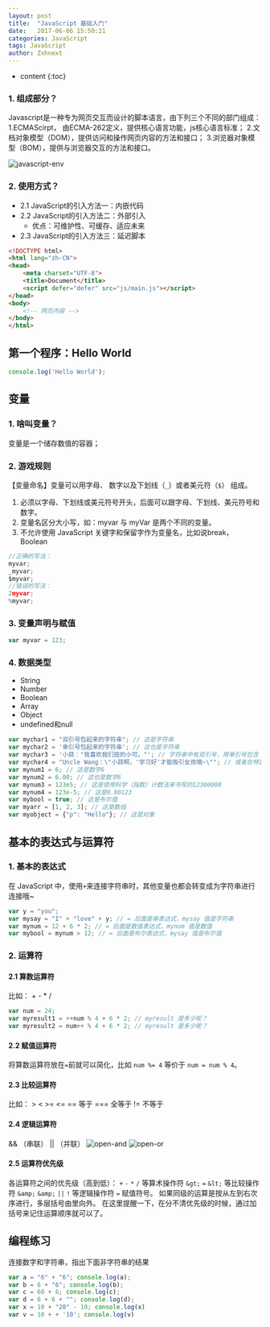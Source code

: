 ```yaml
---
layout: post
title:  "JavaScript 基础入门"
date:   2017-06-06 15:50:21
categories: JavaScript
tags: JavaScript
author: Zxhnext
---
```


* content
{:toc}

### 1. 组成部分？
Javascript是一种专为网页交互而设计的脚本语言，由下列三个不同的部门组成：
1.ECMAScirpt， 由ECMA-262定义，提供核心语言功能，js核心语言标准；
2.文档对象模型（DOM），提供访问和操作网页内容的方法和接口；
3.浏览器对象模型（BOM），提供与浏览器交互的方法和接口。

![javascript-env](https://ww4.sinaimg.cn/large/006tNbRwgy1fcx2kxi8zqj30m609gjsa.jpg)



### 2. 使用方式？
* 2.1 JavaScript的引入方法一：内嵌代码
* 2.2 JavaScript的引入方法二：外部引入
  - 优点：可维护性、可缓存、适应未来
* 2.3 JavaScript的引入方法三：延迟脚本

```html
<!DOCTYPE html>
<html lang="zh-CN">
<head>
    <meta charset="UTF-8">
    <title>Document</title>
    <script defer="defer" src="js/main.js"></script>
</head>
<body>
    <!-- 网页内容 -->
</body>
</html>
```

## 第一个程序：Hello World

```javascript
console.log('Hello World');
```

## 变量

### 1. 啥叫变量？
变量是一个储存数值的容器；
### 2. 游戏规则

【变量命名】变量可以用字母、 数字以及下划线（`_`）或者美元符（`$`） 组成。
1. 必须以字母、下划线或美元符号开头，后面可以跟字母、下划线、美元符号和数字。
2. 变量名区分大小写，如：myvar 与 myVar 是两个不同的变量。
3. 不允许使用 JavaScript 关键字和保留字作为变量名，比如说break， Boolean

```javascript
//正确的写法：
myvar;
_myvar;
$myvar;
//错误的写法：
2myvar;
%myvar;
```

### 3. 变量声明与赋值

```javascript
var myvar = 123;
```
### 4. 数据类型

* String
* Number
* Boolean
* Array
* Object
* undefined和null

```javascript
var mychar1 = "双引号包起来的字符串"; // 这是字符串
var mychar2 = '单引号包起来的字符串'; // 这也是字符串
var mychar3 = '小蒜："我喜欢我们班的小可。"'; // 字符串中有双引号，用单引号包含
var mychar4 = "Uncle Wang：\"小蒜啊，'学习好'才能吸引女孩哦~\""; // 或者在特定符号（引号）前使用 \ 符号，使其转义输出
var mynum1 = 6; // 这是数字6
var mynum2 = 6.00; // 这也是数字6
var mynum3 = 123e5; // 这是使用科学（指数）计数法来书写的12300000
var mynum4 = 123e-5; // 这是0.00123
var mybool = true; // 这是布尔值
var myarr = [1, 2, 3]; // 这是数组
var myobject = {"p": "Hello"}; // 这是对象
```

## 基本的表达式与运算符

### 1. 基本的表达式
在 JavaScript 中，使用`+`来连接字符串时，其他变量也都会转变成为字符串进行连接哦~

```javascript
var y = "you";
var mysay = "I" + "love" + y; // = 后面是串表达式，mysay 值是字符串
var mynum = 12 + 6 * 2; // = 后面是数值表达式，mynum 值是数值
var mybool = mynum > 12; // = 后面是布尔表达式，mysay 值是布尔值
```

### 2. 运算符

#### 2.1 算数运算符

比如： + - * /

```javascript
var num = 24;
var myresult1 = ++num % 4 + 6 * 2; // myresult 是多少呢？
var myresult2 = num++ % 4 + 6 * 2; // myresult 是多少呢？
```

#### 2.2 赋值运算符
将算数运算符放在`=`前就可以简化，比如 `num %= 4` 等价于 `num = num % 4`。

#### 2.3 比较运算符
比如： >  <  >=  <=
== 等于
=== 全等于
!= 不等于

#### 2.4 逻辑运算符
&& （串联）
|| （并联）
![open-and](https://ww2.sinaimg.cn/large/006tNbRwgy1fcx2jgmfdzj30d306tjrm.jpg)
![open-or](https://ww2.sinaimg.cn/large/006tNbRwgy1fcx2jgza9ej30a606hjrm.jpg)

#### 2.5 运算符优先级
各运算符之间的优先级（高到低）：
`+` `-` `*` `/` 等算术操作符
`&gt;` `=` `&lt;` 等比较操作符
`&amp;` `&amp;` `||` `!` 等逻辑操作符
`=` 赋值符号。
如果同级的运算是按从左到右次序进行，多层括号由里向外。
在这里提醒一下，在分不清优先级的时候，通过加括号来记住运算顺序就可以了。

## 编程练习
连接数字和字符串，指出下面非字符串的结果

```javascript
var a = "6" + "6"; console.log(a);
var b = 6 + "6"; console.log(b);
var c = 60 + 6; console.log(c);
var d = 6 + 6 + ""; console.log(d);
var x = 10 + "20" - 10; console.log(x)
var v = 10 + + '10'; console.log(v)
```